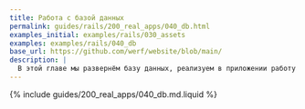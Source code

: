 ```yaml
---
title: Работа с базой данных
permalink: guides/rails/200_real_apps/040_db.html
examples_initial: examples/rails/030_assets
examples: examples/rails/040_db
base_url: https://github.com/werf/website/blob/main/
description: |
  В этой главе мы развернём базу данных, реализуем в приложении работу с БД и настроим автоматическое выполнение миграций и инициализации БД.
---
```


{% include guides/200_real_apps/040_db.md.liquid %}
